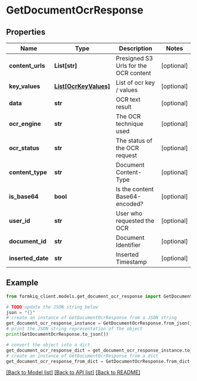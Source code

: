 # GetDocumentOcrResponse


## Properties

Name | Type | Description | Notes
------------ | ------------- | ------------- | -------------
**content_urls** | **List[str]** | Presigned S3 Urls for the OCR content | [optional] 
**key_values** | [**List[OcrKeyValues]**](OcrKeyValues.md) | List of ocr key / values | [optional] 
**data** | **str** | OCR text result | [optional] 
**ocr_engine** | **str** | The OCR technique used | [optional] 
**ocr_status** | **str** | The status of the OCR request | [optional] 
**content_type** | **str** | Document Content-Type | [optional] 
**is_base64** | **bool** | Is the content Base64-encoded? | [optional] 
**user_id** | **str** | User who requested the OCR | [optional] 
**document_id** | **str** | Document Identifier | [optional] 
**inserted_date** | **str** | Inserted Timestamp | [optional] 

## Example

```python
from formkiq_client.models.get_document_ocr_response import GetDocumentOcrResponse

# TODO update the JSON string below
json = "{}"
# create an instance of GetDocumentOcrResponse from a JSON string
get_document_ocr_response_instance = GetDocumentOcrResponse.from_json(json)
# print the JSON string representation of the object
print(GetDocumentOcrResponse.to_json())

# convert the object into a dict
get_document_ocr_response_dict = get_document_ocr_response_instance.to_dict()
# create an instance of GetDocumentOcrResponse from a dict
get_document_ocr_response_from_dict = GetDocumentOcrResponse.from_dict(get_document_ocr_response_dict)
```
[[Back to Model list]](../README.md#documentation-for-models) [[Back to API list]](../README.md#documentation-for-api-endpoints) [[Back to README]](../README.md)


